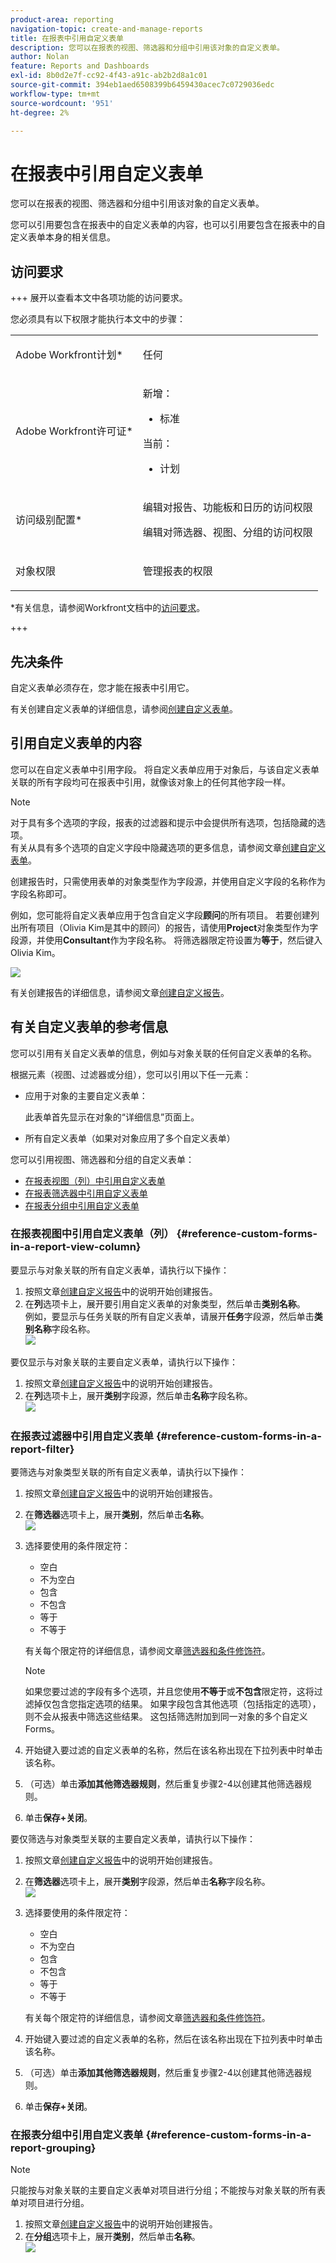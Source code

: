 ```yaml
---
product-area: reporting
navigation-topic: create-and-manage-reports
title: 在报表中引用自定义表单
description: 您可以在报表的视图、筛选器和分组中引用该对象的自定义表单。
author: Nolan
feature: Reports and Dashboards
exl-id: 8b0d2e7f-cc92-4f43-a91c-ab2b2d8a1c01
source-git-commit: 394eb1aed6508399b6459430acec7c0729036edc
workflow-type: tm+mt
source-wordcount: '951'
ht-degree: 2%

---
```


# 在报表中引用自定义表单

<!-- Audited: 11/2024 -->

您可以在报表的视图、筛选器和分组中引用该对象的自定义表单。

您可以引用要包含在报表中的自定义表单的内容，也可以引用要包含在报表中的自定义表单本身的相关信息。

## 访问要求

+++ 展开以查看本文中各项功能的访问要求。

您必须具有以下权限才能执行本文中的步骤：

<table style="table-layout:auto"> 
 <col> 
 <col> 
 <tbody> 
  <tr> 
   <td role="rowheader">Adobe Workfront计划*</td> 
   <td> <p>任何</p> </td> 
  </tr> 
  <tr> 
   <td role="rowheader">Adobe Workfront许可证*</td> 
      <td> 
      <p>新增：</p>
         <ul>
         <li><p>标准</p></li>
         </ul>
      <p>当前：</p>
         <ul>
         <li><p>计划</p></li>
         </ul>
   </td>
  </tr> 
  <tr> 
   <td role="rowheader">访问级别配置*</td> 
   <td> <p>编辑对报告、功能板和日历的访问权限</p> <p>编辑对筛选器、视图、分组的访问权限</p></td> 
  </tr> 
  <tr> 
   <td role="rowheader">对象权限</td> 
   <td> <p>管理报表的权限</p></td> 
  </tr> 
 </tbody> 
</table>

*有关信息，请参阅Workfront文档中的[访问要求](/help/quicksilver/administration-and-setup/add-users/access-levels-and-object-permissions/access-level-requirements-in-documentation.md)。

+++

## 先决条件

自定义表单必须存在，您才能在报表中引用它。

有关创建自定义表单的详细信息，请参阅[创建自定义表单](/help/quicksilver/administration-and-setup/customize-workfront/create-manage-custom-forms/form-designer/design-a-form/design-a-form.md)。

## 引用自定义表单的内容

您可以在自定义表单中引用字段。 将自定义表单应用于对象后，与该自定义表单关联的所有字段均可在报表中引用，就像该对象上的任何其他字段一样。

>[!NOTE]
>
>对于具有多个选项的字段，报表的过滤器和提示中会提供所有选项，包括隐藏的选项。\
>有关从具有多个选项的自定义字段中隐藏选项的更多信息，请参阅文章[创建自定义表单](/help/quicksilver/administration-and-setup/customize-workfront/create-manage-custom-forms/form-designer/design-a-form/design-a-form.md)。

创建报告时，只需使用表单的对象类型作为字段源，并使用自定义字段的名称作为字段名称即可。

例如，您可能将自定义表单应用于包含自定义字段&#x200B;**顾问**&#x200B;的所有项目。 若要创建列出所有项目（Olivia Kim是其中的顾问）的报告，请使用&#x200B;**Project**&#x200B;对象类型作为字段源，并使用&#x200B;**Consultant**&#x200B;作为字段名称。 将筛选器限定符设置为&#x200B;**等于**，然后键入Olivia Kim。

![](assets/qs-consultant-filter-example-350x126.png)

有关创建报告的详细信息，请参阅文章[创建自定义报告](../../../reports-and-dashboards/reports/creating-and-managing-reports/create-custom-report.md)。

## 有关自定义表单的参考信息

您可以引用有关自定义表单的信息，例如与对象关联的任何自定义表单的名称。

根据&#x200B;元素（视图、过滤器或分组），您可以引用以下任一元素：

* 应用于对象的主要自定义表单：

  此表单首先显示在对象的“详细信息”页面上。

* 所有自定义表单（如果对对象应用了多个自定义表单）

您可以引用视图、筛选器和分组的自定义表单：

* [在报表视图（列）中引用自定义表单](#reference-custom-forms-in-a-report-view-column)
* [在报表筛选器中引用自定义表单](#reference-custom-forms-in-a-report-filter)
* [在报表分组中引用自定义表单](#reference-custom-forms-in-a-report-grouping)

### 在报表视图中引用自定义表单（列） {#reference-custom-forms-in-a-report-view-column}

要显示与对象关联的所有自定义表单，请执行以下操作：

1. 按照文章[创建自定义报告](../../../reports-and-dashboards/reports/creating-and-managing-reports/create-custom-report.md)中的说明开始创建报告。
1. 在&#x200B;**列**&#x200B;选项卡上，展开要引用自定义表单的对象类型，然后单击&#x200B;**类别名称**。\
   例如，要显示与任务关联的所有自定义表单，请展开&#x200B;**任务**&#x200B;字段源，然后单击&#x200B;**类别名称**&#x200B;字段名称。\
   ![](assets/qs-category-name-column-350x267.png)

要仅显示与对象关联的主要自定义表单，请执行以下操作：

1. 按照文章[创建自定义报告](../../../reports-and-dashboards/reports/creating-and-managing-reports/create-custom-report.md)中的说明开始创建报告。
1. 在&#x200B;**列**&#x200B;选项卡上，展开&#x200B;**类别**&#x200B;字段源，然后单击&#x200B;**名称**&#x200B;字段名称。\
   ![](assets/qs-category-name-column-2-350x248.png)

### 在报表过滤器中引用自定义表单 {#reference-custom-forms-in-a-report-filter}

要筛选与对象类型关联的所有自定义表单，请执行以下操作：

1. 按照文章[创建自定义报告](../../../reports-and-dashboards/reports/creating-and-managing-reports/create-custom-report.md)中的说明开始创建报告。
1. 在&#x200B;**筛选器**&#x200B;选项卡上，展开&#x200B;**类别**，然后单击&#x200B;**名称**。\
   ![](assets/qs-categories-name-filter-350x311.png)

1. 选择要使用的条件限定符：

   * 空白
   * 不为空白
   * 包含
   * 不包含
   * 等于
   * 不等于

   有关每个限定符的详细信息，请参阅文章[筛选器和条件修饰符](../../../reports-and-dashboards/reports/reporting-elements/filter-condition-modifiers.md)。

   >[!NOTE]
   >
   >如果您要过滤的字段有多个选项，并且您使用&#x200B;**不等于**&#x200B;或&#x200B;**不包含**&#x200B;限定符，这将过滤掉仅包含您指定选项的结果。 如果字段包含其他选项（包括指定的选项），则不会从报表中筛选这些结果。 这包括筛选附加到同一对象的多个自定义Forms。

1. 开始键入要过滤的自定义表单的名称，然后在该名称出现在下拉列表中时单击该名称。
1. （可选）单击&#x200B;**添加其他筛选器规则**，然后重复步骤2-4以创建其他筛选器规则。
1. 单击&#x200B;**保存+关闭**。

要仅筛选与对象类型关联的主要自定义表单，请执行以下操作：

1. 按照文章[创建自定义报告](../../../reports-and-dashboards/reports/creating-and-managing-reports/create-custom-report.md)中的说明开始创建报告。
1. 在&#x200B;**筛选器**&#x200B;选项卡上，展开&#x200B;**类别**&#x200B;字段源，然后单击&#x200B;**名称**&#x200B;字段名称。\
   ![](assets/qs-category-name-filter-350x437.png)

1. 选择要使用的条件限定符：

   * 空白
   * 不为空白
   * 包含
   * 不包含
   * 等于
   * 不等于

   有关每个限定符的详细信息，请参阅文章[筛选器和条件修饰符](../../../reports-and-dashboards/reports/reporting-elements/filter-condition-modifiers.md)。

1. 开始键入要过滤的自定义表单的名称，然后在该名称出现在下拉列表中时单击该名称。
1. （可选）单击&#x200B;**添加其他筛选器规则**，然后重复步骤2-4以创建其他筛选器规则。
1. 单击&#x200B;**保存+关闭**。

### 在报表分组中引用自定义表单 {#reference-custom-forms-in-a-report-grouping}

>[!NOTE]
>
>只能按与对象关联的主要自定义表单对项目进行分组；不能按与对象关联的所有表单对项目进行分组。

1. 按照文章[创建自定义报告](../../../reports-and-dashboards/reports/creating-and-managing-reports/create-custom-report.md)中的说明开始创建报告。
1. 在&#x200B;**分组**&#x200B;选项卡上，展开&#x200B;**类别**，然后单击&#x200B;**名称**。\
   ![](assets/qs-category-name-grouping-350x373.png)
